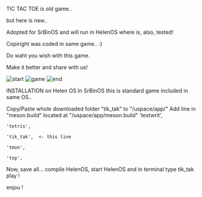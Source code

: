 TIC TAC TOE is old game..

but here is new..

Adopted for SrBinOS and will run in HelenOS where is, also, tested!

Copiright was coded in same game.. :)

Do waht you wish with this game.

Make it better and share with us!

![start](https://github.com/user-attachments/assets/c9e53eb6-3aab-4313-b2f9-81e6f3298f3f)
![game](https://github.com/user-attachments/assets/1928effa-dacd-4ba9-8da3-6c109a0d15ef)
![end](https://github.com/user-attachments/assets/cb0a2630-2588-4beb-a83e-693e5eca51d8)

 INSTALLATION on Helen OS
 In SrBinOS this is standard game included in same OS..

 Copy/Paste whole  downloaded folder "tik_tak" to "/uspace/app/"
 Add line in "meson.build" located at "/uspace/app/meson.build"
	'testwrit',
 
	'tetris',
 
	'tik_tak',  <- this line
 
	'tmon',
 
	'top',
 
Now, save all... compile HelenOS, start HelenOS and in terminal type tik_tak
play !

enjou !



